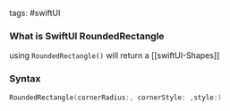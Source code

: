tags: #swiftUI 

### What is SwiftUI RoundedRectangle
using `RoundedRectangle()` will return a [[swiftUI-Shapes]] 

### Syntax
```swift
RoundedRectangle(cornerRadius:, cornerStyle: ,style:)
```
